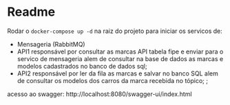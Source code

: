 # Readme

Rodar o `docker-compose up -d` na raiz do projeto para iniciar os servicos de:
- Mensageria (RabbitMQ)
- API1 responsável por consultar as marcas API tabela fipe e enviar para o servico de mensageria alem de consultar na base de dados as marcas e modelos cadastrados no banco de dados sql;
- API2 responsável por ler da fila as marcas e salvar no banco SQL alem de consultar os modelos dos carros da marca recebida no tópico; 
;

acesso ao swagger: http://localhost:8080/swagger-ui/index.html